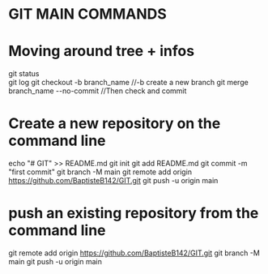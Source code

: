 # GIT MAIN COMMANDS 

# Moving around tree + infos
git status  
git log 
git checkout -b branch_name //-b create a new branch
git merge branch_name --no-commit //Then check and commit



# Create a new repository on the command line
echo "# GIT" >> README.md
git init
git add README.md
git commit -m "first commit"
git branch -M main
git remote add origin https://github.com/BaptisteB142/GIT.git
git push -u origin main

# push an existing repository from the command line
git remote add origin https://github.com/BaptisteB142/GIT.git
git branch -M main
git push -u origin main
